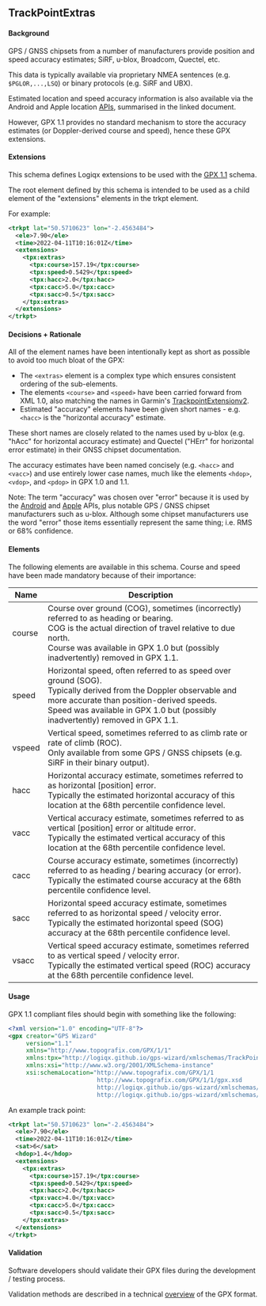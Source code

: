 ## TrackPointExtras

#### Background

GPS / GNSS chipsets from a number of manufacturers provide position and speed accuracy estimates; SiRF, u-blox, Broadcom, Quectel, etc.

This data is typically available via proprietary NMEA sentences (e.g. `$PGLOR,...,LSQ`) or binary protocols (e.g. SiRF and UBX).

Estimated location and speed accuracy information is also available via the Android and Apple location [APIs](../../../apis/location.md), summarised in the linked document.

However, GPX 1.1 provides no standard mechanism to store the accuracy estimates (or Doppler-derived course and speed), hence these GPX extensions.



#### Extensions

This schema defines Logiqx extensions to be used with the [GPX 1.1](http://www.topografix.com/GPX/1/1/gpx.xsd) schema.

The root element defined by this schema is intended to be used as a child element of the "extensions" elements in the trkpt element.

For example:

```xml
<trkpt lat="50.5710623" lon="-2.4563484">
  <ele>7.90</ele>
  <time>2022-04-11T10:16:01Z</time>
  <extensions>
    <tpx:extras>
      <tpx:course>157.19</tpx:course>
      <tpx:speed>0.5429</tpx:speed>
      <tpx:hacc>2.0</tpx:hacc>
      <tpx:cacc>5.0</tpx:cacc>
      <tpx:sacc>0.5</tpx:sacc>
    </tpx:extras>
  </extensions>
</trkpt>
```



#### Decisions + Rationale

All of the element names have been intentionally kept as short as possible to avoid too much bloat of the GPX:

- The `<extras>` element is a complex type which ensures consistent ordering of the sub-elements.
- The elements `<course>` and `<speed>`  have been carried forward from XML 1.0, also matching the names in Garmin's [TrackpointExtensionv2](https://www8.garmin.com/xmlschemas/TrackPointExtensionv2.xsd).
- Estimated "accuracy" elements have been given short names - e.g. `<hacc>` is the "horizontal accuracy" estimate.

These short names are closely related to the names used by u-blox (e.g. "hAcc" for horizontal accuracy estimate) and Quectel ("HErr" for horizontal error estimate) in their GNSS chipset documentation.

The accuracy estimates have been named concisely (e.g. `<hacc>` and `<vacc>`) and use entirely lower case names, much like the elements `<hdop>`, `<vdop>`, and `<pdop>` in GPX 1.0 and 1.1.

Note: The term "accuracy" was chosen over "error" because it is used by the [Android](https://developer.android.com/reference/android/location/Location) and [Apple](https://developer.apple.com/documentation/corelocation/cllocation) APIs, plus notable GPS / GNSS chipset manufacturers such as u-blox. Although some chipset manufacturers use the word "error" those items essentially represent the same thing; i.e. RMS or 68% confidence.



#### Elements

The following elements are available in this schema. Course and speed have been made mandatory because of their importance:

| Name   | Description                                                  |
| ------ | ------------------------------------------------------------ |
| course | Course over ground (COG), sometimes (incorrectly) referred to as heading or bearing.<br />COG is the actual direction of travel relative to due north.<br />Course was available in GPX 1.0 but (possibly inadvertently) removed in GPX 1.1. |
| speed  | Horizontal speed, often referred to as speed over ground (SOG).<br />Typically derived from the Doppler observable and more accurate than position-derived speeds.<br />Speed was available in GPX 1.0 but (possibly inadvertently) removed in GPX 1.1. |
| vspeed | Vertical speed, sometimes referred to as climb rate or rate of climb (ROC).<br />Only available from some GPS / GNSS chipsets (e.g. SiRF in their binary output). |
| hacc   | Horizontal accuracy estimate, sometimes referred to as horizontal [position] error.<br />Typically the estimated horizontal accuracy of this location at the 68th percentile confidence level. |
| vacc   | Vertical accuracy estimate, sometimes referred to as vertical [position] error or altitude error.<br />Typically the estimated vertical accuracy of this location at the 68th percentile confidence level. |
| cacc   | Course accuracy estimate, sometimes (incorrectly) referred to as heading / bearing accuracy (or error).<br />Typically the estimated course accuracy at the 68th percentile confidence level. |
| sacc   | Horizontal speed accuracy estimate, sometimes referred to as horizontal speed / velocity error.<br />Typically the estimated horizontal speed (SOG) accuracy at the 68th percentile confidence level. |
| vsacc  | Vertical speed accuracy estimate, sometimes referred to as vertical speed / velocity error.<br />Typically the estimated vertical speed (ROC) accuracy at the 68th percentile confidence level. |



#### Usage

GPX 1.1 compliant files should begin with something like the following:

```xml
<?xml version="1.0" encoding="UTF-8"?>
<gpx creator="GPS Wizard"
     version="1.1"
     xmlns="http://www.topografix.com/GPX/1/1"
     xmlns:tpx="http://logiqx.github.io/gps-wizard/xmlschemas/TrackPointExtras/v1"
     xmlns:xsi="http://www.w3.org/2001/XMLSchema-instance"
     xsi:schemaLocation="http://www.topografix.com/GPX/1/1
                         http://www.topografix.com/GPX/1/1/gpx.xsd
                         http://logiqx.github.io/gps-wizard/xmlschemas/TrackPointExtras/v1
                         http://logiqx.github.io/gps-wizard/xmlschemas/TrackPointExtrasV1.xsd">
```

An example track point:

```xml
<trkpt lat="50.5710623" lon="-2.4563484">
  <ele>7.90</ele>
  <time>2022-04-11T10:16:01Z</time>
  <sat>6</sat>
  <hdop>1.4</hdop>
  <extensions>
    <tpx:extras>
      <tpx:course>157.19</tpx:course>
      <tpx:speed>0.5429</tpx:speed>
      <tpx:hacc>2.0</tpx:hacc>
      <tpx:vacc>4.0</tpx:vacc>
      <tpx:cacc>5.0</tpx:cacc>
      <tpx:sacc>0.5</tpx:sacc>
    </tpx:extras>
  </extensions>
</trkpt>
```



#### Validation

Software developers should validate their GPX files during the development / testing process.

Validation methods are described in a technical [overview](../../../gpx/README.md) of the GPX format.
